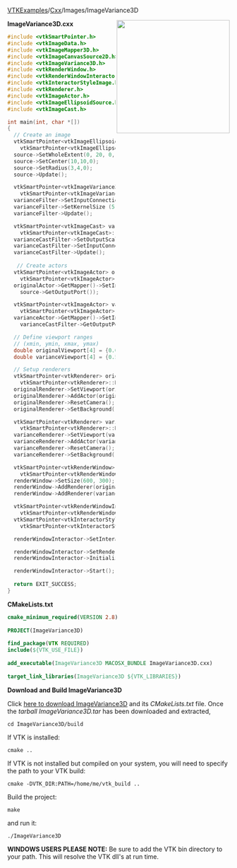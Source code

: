 [VTKExamples](Home)/[Cxx](Cxx)/Images/ImageVariance3D

<img align="right" src="https://github.com/lorensen/VTKExamples/raw/master/Testing/Baseline/Images/TestImageVariance3D.png" width="256" />

**ImageVariance3D.cxx**
```c++
#include <vtkSmartPointer.h>
#include <vtkImageData.h>
#include <vtkImageMapper3D.h>
#include <vtkImageCanvasSource2D.h>
#include <vtkImageVariance3D.h>
#include <vtkRenderWindow.h>
#include <vtkRenderWindowInteractor.h>
#include <vtkInteractorStyleImage.h>
#include <vtkRenderer.h>
#include <vtkImageActor.h>
#include <vtkImageEllipsoidSource.h>
#include <vtkImageCast.h>

int main(int, char *[])
{
  // Create an image
  vtkSmartPointer<vtkImageEllipsoidSource> source =
    vtkSmartPointer<vtkImageEllipsoidSource>::New();
  source->SetWholeExtent(0, 20, 0, 20, 0, 0);
  source->SetCenter(10,10,0);
  source->SetRadius(3,4,0);
  source->Update();

  vtkSmartPointer<vtkImageVariance3D> varianceFilter = 
    vtkSmartPointer<vtkImageVariance3D>::New();
  varianceFilter->SetInputConnection(source->GetOutputPort());
  varianceFilter->SetKernelSize (5,4,3);
  varianceFilter->Update();

  vtkSmartPointer<vtkImageCast> varianceCastFilter =
    vtkSmartPointer<vtkImageCast>::New();
  varianceCastFilter->SetOutputScalarTypeToFloat();
  varianceCastFilter->SetInputConnection(varianceFilter->GetOutputPort());
  varianceCastFilter->Update();
    
   // Create actors
  vtkSmartPointer<vtkImageActor> originalActor =
    vtkSmartPointer<vtkImageActor>::New();
  originalActor->GetMapper()->SetInputConnection(
    source->GetOutputPort());

  vtkSmartPointer<vtkImageActor> varianceActor =
    vtkSmartPointer<vtkImageActor>::New();
  varianceActor->GetMapper()->SetInputConnection(
    varianceCastFilter->GetOutputPort());

  // Define viewport ranges
  // (xmin, ymin, xmax, ymax)
  double originalViewport[4] = {0.0, 0.0, 0.5, 1.0};
  double varianceViewport[4] = {0.5, 0.0, 1.0, 1.0};

  // Setup renderers
  vtkSmartPointer<vtkRenderer> originalRenderer =
    vtkSmartPointer<vtkRenderer>::New();
  originalRenderer->SetViewport(originalViewport);
  originalRenderer->AddActor(originalActor);
  originalRenderer->ResetCamera();
  originalRenderer->SetBackground(.4, .5, .6);

  vtkSmartPointer<vtkRenderer> varianceRenderer =
    vtkSmartPointer<vtkRenderer>::New();
  varianceRenderer->SetViewport(varianceViewport);
  varianceRenderer->AddActor(varianceActor);
  varianceRenderer->ResetCamera();
  varianceRenderer->SetBackground(.4, .5, .7);

  vtkSmartPointer<vtkRenderWindow> renderWindow =
    vtkSmartPointer<vtkRenderWindow>::New();
  renderWindow->SetSize(600, 300);
  renderWindow->AddRenderer(originalRenderer);
  renderWindow->AddRenderer(varianceRenderer);

  vtkSmartPointer<vtkRenderWindowInteractor> renderWindowInteractor =
    vtkSmartPointer<vtkRenderWindowInteractor>::New();
  vtkSmartPointer<vtkInteractorStyleImage> style =
    vtkSmartPointer<vtkInteractorStyleImage>::New();

  renderWindowInteractor->SetInteractorStyle(style);

  renderWindowInteractor->SetRenderWindow(renderWindow);
  renderWindowInteractor->Initialize();

  renderWindowInteractor->Start();
  
  return EXIT_SUCCESS;
}
```
**CMakeLists.txt**
```cmake
cmake_minimum_required(VERSION 2.8)
 
PROJECT(ImageVariance3D)
 
find_package(VTK REQUIRED)
include(${VTK_USE_FILE})
 
add_executable(ImageVariance3D MACOSX_BUNDLE ImageVariance3D.cxx)
 
target_link_libraries(ImageVariance3D ${VTK_LIBRARIES})
```

**Download and Build ImageVariance3D**

Click [here to download ImageVariance3D](https://github.com/lorensen/VTKWikiExamplesTarballs/raw/master/ImageVariance3D.tar) and its *CMakeLists.txt* file.
Once the *tarball ImageVariance3D.tar* has been downloaded and extracted,
```
cd ImageVariance3D/build 
```
If VTK is installed:
```
cmake ..
```
If VTK is not installed but compiled on your system, you will need to specify the path to your VTK build:
```
cmake -DVTK_DIR:PATH=/home/me/vtk_build ..
```
Build the project:
```
make
```
and run it:
```
./ImageVariance3D
```
**WINDOWS USERS PLEASE NOTE:** Be sure to add the VTK bin directory to your path. This will resolve the VTK dll's at run time.

